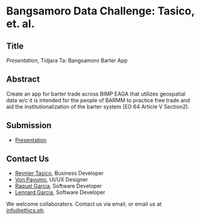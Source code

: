 # Bangsamoro Data Challenge: Tasico, et. al. 

## Title

*Presentation*, Tidjara Ta: Bangsamoro Barter App

## Abstract

Create an app for barter trade across BIMP EAGA that utilizes geospatial data w/c it is intended for the people of BARMM to practice free trade and aid the institutionalization of the barter system (EO 64 Article V Section2).

## Submission

* [Presentation]()

## Contact Us

* [Reynier Tasico](mailto:reynier.c.tasico@gmail.com), Business Developer
* [Von Payumo](mailto:payumovon@gmail.com), UI/UX Designer
* [Raquel Garcia](mailto:rakidoki@gmail.com), Software Developer
* [Lennard Garcia](mailto:lennardfgarcia@gmail.com), Software Developer

We welcome collaborators. Contact us via email, or email us at info@ethics.ph.